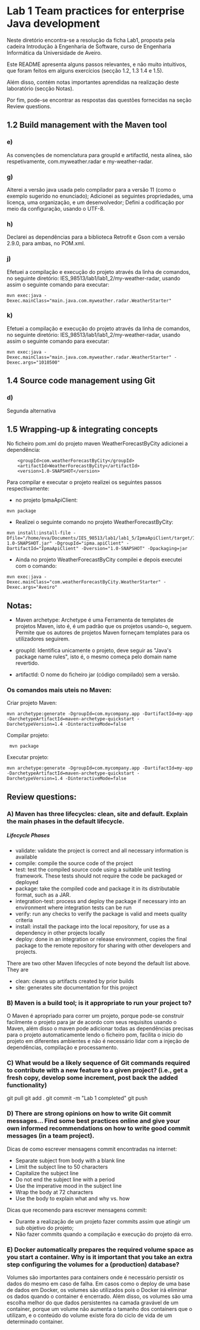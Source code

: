 # Lab 1 Team practices for enterprise Java development

Neste diretório encontra-se a resolução da ficha Lab1, proposta pela cadeira Introdução à Engenharia de Software, curso de Engenharia Informática da Universidade de Aveiro.

Este README apresenta alguns passos relevantes, e não muito intuitivos, que foram feitos em alguns exercícios (secção 1.2, 1.3 1.4 e 1.5).

Além disso, contém notas importantes aprendidas na realização deste laboratório (secção Notas).

Por fim, pode-se encontrar as respostas das questões fornecidas na seção Review questions.


## 1.2 Build management with the Maven tool 

### e) 
As convenções de nomenclatura para groupId e artifactId, nesta alínea, são respetivamente, com.myweather.radar e my-weather-radar.

### g)
Alterei a versão java usada pelo compilador para a versão 11 (como o exemplo sugerido no enunciado);
Adicionei as seguintes propriedades, uma licença, uma organização, e um desenvolvedor;
Defini a codificação por meio da configuração, usando o UTF-8.

### h)
Declarei as dependências para a biblioteca Retrofit e Gson com a versão 2.9.0, para ambas, no POM.xml.

### j)
Efetuei a compilação e execução do projeto através da linha de comandos, no seguinte diretório: IES_98513/lab1/lab1_2/my-weather-radar, usando assim o seguinte comando para executar:
```
mvn exec:java -Dexec.mainClass="main.java.com.myweather.radar.WeatherStarter"
```
### k)
Efetuei a compilação e execução do projeto através da linha de comandos, no seguinte diretório: IES_98513/lab1/lab1_2/my-weather-radar, usando assim o seguinte comando para executar: 
```
mvn exec:java -Dexec.mainClass="main.java.com.myweather.radar.WeatherStarter" -Dexec.args="1010500"
```

## 1.4 Source code management using Git
### d)
Segunda alternativa

## 1.5 Wrapping-up & integrating concepts
No ficheiro pom.xml do projeto maven WeatherForecastByCity adicionei a dependência:
```
	<groupId>com.weatherForecastByCity</groupId>
  	<artifactId>WeatherForecastByCity</artifactId>
  	<version>1.0-SNAPSHOT</version>
```
Para compilar e executar o projeto realizei os seguintes passos respectivamente:

* no projeto IpmaApiClient:
``` 
mvn package
``` 

* Realizei o seguinte comando no projeto WeatherForecastByCity:
```
mvn install:install-file -Dfile="/home/eva/Documents/IES_98513/lab1/lab1_5/IpmaApiClient/target/IpmaApiClient-1.0-SNAPSHOT.jar" -DgroupId="ipma.apiClient" -DartifactId="IpmaApiClient" -Dversion="1.0-SNAPSHOT" -Dpackaging=jar 
```

* Ainda no projeto WeatherForecastByCity compilei e depois executei com o comando:
```
mvn exec:java -Dexec.mainClass="com.weatherForecastByCity.WeatherStarter" -Dexec.args="Aveiro"  
```

## Notas:

* Maven archetype: Archetype é uma Ferramenta de templates de projetos Maven, isto é, é um padrão que os projetos usando-o, seguem. Permite que os autores de projetos Maven forneçam templates para os utilizadores seguirem. 

* groupId: Identifica unicamente o projeto, deve seguir as "Java's package name rules", isto é, o mesmo começa pelo domain name revertido.

* artifactId: O nome do ficheiro jar (código compilado) sem a versão.

### Os comandos mais uteis no Maven:

Criar projeto Maven:
```
mvn archetype:generate -DgroupId=com.mycompany.app -DartifactId=my-app -DarchetypeArtifactId=maven-archetype-quickstart -DarchetypeVersion=1.4 -DinteractiveMode=false
 ```

Compilar projeto:
```
 mvn package
```

Executar projeto:
```
mvn archetype:generate -DgroupId=com.mycompany.app -DartifactId=my-app -DarchetypeArtifactId=maven-archetype-quickstart -DarchetypeVersion=1.4 -DinteractiveMode=false
```

## Review questions:

### A) Maven has three lifecycles: clean, site and default. Explain the main phases in the default lifecycle.
##### Lifecycle Phases

* validate: validate the project is correct and all necessary information is available
* compile: compile the source code of the project
* test: test the compiled source code using a suitable unit testing framework. These tests should not require the code be packaged or deployed
* package: take the compiled code and package it in its distributable format, such as a JAR.
* integration-test: process and deploy the package if necessary into an environment where integration tests can be run
* verify: run any checks to verify the package is valid and meets quality criteria
* install: install the package into the local repository, for use as a dependency in other projects locally
* deploy: done in an integration or release environment, copies the final package to the remote repository for sharing with other developers and projects.

There are two other Maven lifecycles of note beyond the default list above. They are

* clean: cleans up artifacts created by prior builds
* site: generates site documentation for this project

### B) Maven is a build tool; is it appropriate to run your project to? 
O Maven é apropriado para correr um projeto, porque pode-se construir facilmente o projeto para jar de acordo com seus requisitos usando o Maven, além disso o maven pode adicionar todas as dependências precisas para o projeto automaticamente lendo o ficheiro pom, facilita o início do projeto em diferentes ambientes e não é necessário lidar com a injeção de dependências, compilação e processamento.

### C) What would be a likely sequence of Git commands required to contribute with a new feature to a given project? (i.e., get a fresh copy, develop some increment, post back the added functionality) 
git pull
git add .
git commit -m "Lab 1 completed"
git push
### D) There are strong opinions on how to write Git commit messages... Find some best practices online and give your own informed recommendations on how to write good commit messages (in a team project).  

Dicas de como escrever mensagens commit encontradas na internet:
* Separate subject from body with a blank line
* Limit the subject line to 50 characters
* Capitalize the subject line
* Do not end the subject line with a period
* Use the imperative mood in the subject line
* Wrap the body at 72 characters
* Use the body to explain what and why vs. how

Dicas que recomendo para escrever mensagens commit:
* Durante a realização de um projeto fazer commits assim que atingir um sub objetivo do projeto;
* Não fazer commits quando a compilação e execução do projeto dá  erro. 

### E) Docker automatically prepares the required volume space as you start a container. Why is it important that you take an extra step configuring the volumes for a (production) database?

Volumes são importantes para containers onde é necessário persistir os dados do mesmo em caso de falha. Em casos como o deploy de uma base de dados em Docker, os volumes são utilizados pois o Docker irá eliminar os dados quando o container é encerrado.
Além disso, os volumes são uma escolha melhor do que dados persistentes na camada gravável de um container, porque um volume não aumenta o tamanho dos containers que o utilizam, e o conteúdo do volume existe fora do ciclo de vida de um determinado container.